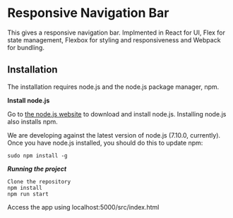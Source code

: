 Responsive Navigation Bar
=========================
This gives a responsive navigation bar. Implmented in React for UI, Flex for state management, Flexbox for styling and responsiveness and Webpack for bundling.

Installation
-------------
The installation requires node.js and the node.js package manager, npm.

**Install node.js**

Go to [the node.js website](http://nodejs.org/) to download and install node.js. Installing node.js also installs npm.

We are developing against the latest version of node.js (7.10.0, currently). Once you have node.js installed, you should do this to update npm:

    sudo npm install -g

***Running the project***

    Clone the repository 
    npm install
    npm run start

Access the app using localhost:5000/src/index.html
